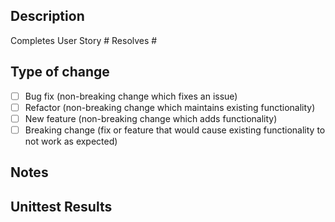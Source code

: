 ## Description
Completes User Story #
Resolves #
## Type of change
- [ ] Bug fix (non-breaking change which fixes an issue)
- [ ] Refactor (non-breaking change which maintains existing functionality)
- [ ] New feature (non-breaking change which adds functionality)
- [ ] Breaking change (fix or feature that would cause existing functionality to not work as expected)
## Notes
## Unittest Results
